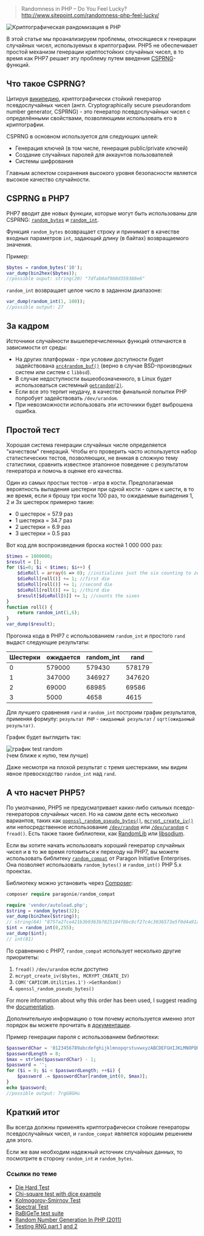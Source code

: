>Randomness in PHP – Do You Feel Lucky?
http://www.sitepoint.com/randomness-php-feel-lucky/

![Криптографическая рандомизация в PHP](https://habrastorage.org/files/dd7/176/96c/dd717696cc1a4dc69497bb7d06734f94.jpg "Криптографическая рандомизация в PHP")

В этой статье мы проанализируем проблемы, относящиеся к генерации случайных чисел, используемых в криптографии. PHP5 не обеспечивает простой механизм генерации криптостойких случайных чисел, в то время как PHP7 решает эту проблему путем введения [CSPRNG](https://ru.wikipedia.org/wiki/Криптографически_стойкий_генератор_псевдослучайных_чисел)-функций.

## Что такое CSPRNG?

Цитируя [википедию](https://ru.wikipedia.org/wiki/Криптографически_стойкий_генератор_псевдослучайных_чисел), криптографически стойкий генератор псевдослучайных чисел (англ. Cryptographically secure pseudorandom number generator, CSPRNG) - это генератор псевдослучайных чисел с определёнными свойствами, позволяющими использовать его в криптографии.

CSPRNG в основном используется для следующих целей:

*	Генерация ключей (в том числе, генерация public/private ключей)
*	Создание случайных паролей для аккаунтов пользователей
*	Системы шифрования

Главным аспектом сохранения высокого уровня безопасности является высокое качество случайности.

## CSPRNG в PHP7

PHP7 вводит две новых функции, которые могут быть использованы для CSPRNG: [`random_bytes`](http://php.net/manual/en/function.random-bytes.php) и [`random_int`](http://php.net/manual/en/function.random-int.php).

Функция `random_bytes` возвращает строку и принимает в качестве входных параметров `int`, задающий длину (в байтах) возвращаемого значения.

Пример:

```php
$bytes = random_bytes('10');
var_dump(bin2hex($bytes));
//possible ouput: string(20) "7dfab0af960d359388e6"  
```

`random_int` возвращает целое число в заданном диапазоне:

```php
var_dump(random_int(1, 100));
//possible output: 27
```

## За кадром

Источники случайности вышеперечисленных функций отличаются в зависимости от среды:

*	На других платформах - при условии доступности будет задействована [`arc4random_buf()`](http://www.openbsd.org/cgi-bin/man.cgi/OpenBSD-current/man3/arc4random.3) (верно в случае BSD-производных систем или систем с `libbsd`).
*   В случае недоступности вышеобозначенного, в Linux будет использоваться системный [`getrandom(2)`](http://man7.org/linux/man-pages/man2/getrandom.2.html).
*	Если все это терпит неудачу, в качестве финальной попытки PHP попробует задействовать `/dev/urandom`.
*	При невозможности использовать эти источники будет выброшена ошибка.

## Простой тест

Хорошая система генерации случайных числе определяется "качеством" генераций. Чтобы его проверить часто используется набор статистических тестов, позволяющих, не вникая в сложную тему статистики, сравнить известное эталонное поведение с результатом генератора и помочь в оценке его качества.

Один из самых простых тестов - игра в кости. Предполагаемая вероятность выпадения шестерки при одной кости - один к шести, в то же время, если я брошу три кости 100 раз, то ожидаемые выпадения 1, 2 и 3х шестерок примерно такие:

*   0 шестерок = 57.9 раз
*   1 шестерка = 34.7 раз
*   2 шестерки = 6.9 раз
*   3 шестерки = 0.5 раз

Вот код для воспроизведения броска костей 1 000 000 раз:

```php
$times = 1000000;
$result = [];
for ($i=0; $i < $times; $i++) {
    $dieRoll = array(6 => 0); //initializes just the six counting to zero
    $dieRoll[roll()] += 1; //first die
    $dieRoll[roll()] += 1; //second die
    $dieRoll[roll()] += 1; //third die
    $result[$dieRoll[6]] += 1; //counts the sixes
}
function roll() {
    return random_int(1,6);
}
var_dump($result);
```

Прогонка кода в PHP7 c использованием `random_int` и простого `rand` выдаст следующие результаты:

| Шестерки | ожидается | random_int | rand   |
|----------|-----------|------------|--------|
| 0        | 579000    | 579430     | 578179 |
| 1        | 347000    | 346927     | 347620 |
| 2        | 69000     | 68985      | 69586  |
| 3        | 5000      | 4658       | 4615   |

Для лучшего сравнения `rand` и `random_int` построим график результатов, применяя формулу: `результат PHP` - `ожидаемый результат` / `sqrt(ожидаемый результат)`.

График будет выглядеть так:

![график test random](https://habrastorage.org/files/942/335/eef/942335eef1ae4f09935722986e17d66a.png "график test random")  
(чем ближе к нулю, тем лучше)

Даже несмотря на плохой результат с тремя шестерками, мы видим явное превосходство `random_int` над `rand`.

## А что насчет PHP5?

По умолчанию, PHP5 не предусматривает каких-либо сильных псевдо-генераторов случайных чисел. Но на самом деле есть несколько вариантов, таких как [`openssl_random_pseudo_bytes()`](http://php.net/manual/en/function.openssl-random-pseudo-bytes.php), [`mcrypt_create_iv()`](http://php.net/manual/en/function.mcrypt-create-iv.php) или непосредственное использование [`/dev/random`](https://en.wikipedia.org/wiki//dev/random) или [`/dev/urandom`](https://en.wikipedia.org/wiki//dev/random) с `fread()`. Есть также такие библиотеки, как [RandomLib](https://github.com/ircmaxell/RandomLib) или [libsodium](https://pecl.php.net/package/libsodium).

Если вы хотите начать использовать хороший генератор случайных чисел и в то же время готовиться к переходу на PHP7, вы можете использовать библитеку [`random_compat`](https://github.com/paragonie/random_compat) от Paragon Initiative Enterprises. Она позволяет использовать `random_bytes()` и `random_int()` PHP 5.х проектах.

Библиотеку можно установить через [Composer](https://getcomposer.org/):

```php
composer require paragonie/random_compat

require 'vendor/autoload.php';
$string = random_bytes(32);
var_dump(bin2hex($string));
// string(64) "8757a27ce421b3b9363b7825104f8bc8cf27c4c3036573e5f0d4a91ad2aaec6f"
$int = random_int(0,255);
var_dump($int);
// int(81)
```

По сравнению с PHP7, `random_compat` использует несколько другие приоритеты:

1.	`fread()` `/dev/urandom` если доступно
2.	`mcrypt_create_iv($bytes, MCRYPT_CREATE_IV)`
3.	`COM('CAPICOM.Utilities.1')->GetRandom()`
4.	`openssl_random_pseudo_bytes()`

For more information about why this order has been used, I suggest reading the [documentation](https://github.com/paragonie/random_compat/blob/master/ERRATA.md).

Дополнительную информацию о том почему используется именно этот порядок вы можете прочитать в [документации](https://github.com/paragonie/random_compat/blob/master/ERRATA.md).

Пример генерации пароля с использованием библиотеки:

```php
$passwordChar = '0123456789abcdefghijklmnopqrstuvwxyzABCDEFGHIJKLMNOPQRSTUVWXYZ';
$passwordLength = 8;
$max = strlen($passwordChar) - 1;
$password = '';
for ($i = 0; $i < $passwordLength; ++$i) {
    $password .= $passwordChar[random_int(0, $max)];
}
echo $password;
//possible output: 7rgG8GHu
```

## Краткий итог

Вы всегда должны применять криптографически стойкие генераторы псевдослучайных чисел, и `random_compat` является хорошим решением для этого.

Если же вам необходим надежный источник случайных данных, то посмотрите в сторону `random_int` и `random_bytes`.

### Ссылки по теме

*	[Die Hard Test](https://en.wikipedia.org/wiki/Diehard_tests)
*	[Chi-square test with dice example](http://bit.ly/1Mrptf5)
*	[Kolmogorov-Smirnov Test](https://en.wikipedia.org/wiki/Kolmogorov-Smirnov_test)
*	[Spectral Test](http://random.mat.sbg.ac.at/tests/theory/spectral/)
*	[RaBiGeTe test suite](http://cristianopi.altervista.org/RaBiGeTe_MT)
*	[Random Number Generation In PHP (2011)](http://cristianopi.altervista.org/RaBiGeTe_MT)
*	[Testing RNG part 1](http://ubm.io/1Ot46vL) [and 2](http://ubm.io/1VNzh3N)